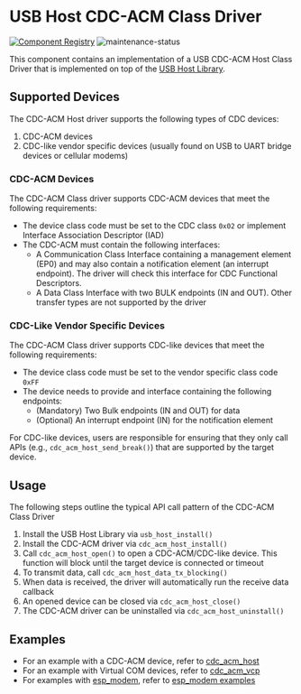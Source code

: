 # USB Host CDC-ACM Class Driver

[![Component Registry](https://components.espressif.com/components/espressif/usb_host_cdc_acm/badge.svg)](https://components.espressif.com/components/espressif/usb_host_cdc_acm)
![maintenance-status](https://img.shields.io/badge/maintenance-passively--maintained-yellowgreen.svg)

This component contains an implementation of a USB CDC-ACM Host Class Driver that is implemented on top of the [USB Host Library](https://docs.espressif.com/projects/esp-idf/en/latest/esp32s2/api-reference/peripherals/usb_host.html).

## Supported Devices

The CDC-ACM Host driver supports the following types of CDC devices:

1. CDC-ACM devices
2. CDC-like vendor specific devices (usually found on USB to UART bridge devices or cellular modems)

### CDC-ACM Devices

The CDC-ACM Class driver supports CDC-ACM devices that meet the following requirements:
- The device class code must be set to the CDC class `0x02` or implement Interface Association Descriptor (IAD)
- The CDC-ACM must contain the following interfaces:
    - A Communication Class Interface containing a management element (EP0) and may also contain a notification element (an interrupt endpoint). The driver will check this interface for CDC Functional Descriptors.
    - A Data Class Interface with two BULK endpoints (IN and OUT). Other transfer types are not supported by the driver

### CDC-Like Vendor Specific Devices

The CDC-ACM Class driver supports CDC-like devices that meet the following requirements:
- The device class code must be set to the vendor specific class code `0xFF`
- The device needs to provide and interface containing the following endpoints:
    - (Mandatory) Two Bulk endpoints (IN and OUT) for data
    - (Optional) An interrupt endpoint (IN) for the notification element

For CDC-like devices, users are responsible for ensuring that they only call APIs (e.g., `cdc_acm_host_send_break()`) that are supported by the target device.


## Usage

The following steps outline the typical API call pattern of the CDC-ACM Class Driver

1. Install the USB Host Library via `usb_host_install()`
2. Install the CDC-ACM driver via `cdc_acm_host_install()`
3. Call `cdc_acm_host_open()` to open a CDC-ACM/CDC-like device. This function will block until the target device is connected or timeout
4. To transmit data, call `cdc_acm_host_data_tx_blocking()`
5. When data is received, the driver will automatically run the receive data callback
6. An opened device can be closed via `cdc_acm_host_close()`
7. The CDC-ACM driver can be uninstalled via `cdc_acm_host_uninstall()`

## Examples

- For an example with a CDC-ACM device, refer to [cdc_acm_host](https://github.com/espressif/esp-idf/tree/master/examples/peripherals/usb/host/cdc/cdc_acm_host)
- For an example with Virtual COM devices, refer to [cdc_acm_vcp](https://github.com/espressif/esp-idf/tree/master/examples/peripherals/usb/host/cdc/cdc_acm_vcp)
- For examples with [esp_modem](https://components.espressif.com/components/espressif/esp_modem), refer to [esp_modem examples](https://github.com/espressif/esp-protocols/tree/master/components/esp_modem/examples)
